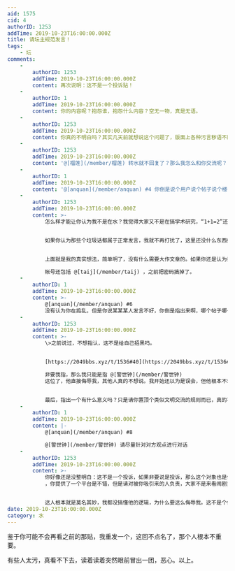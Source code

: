```yaml
---
aid: 1575
cid: 4
authorID: 1253
addTime: 2019-10-23T16:00:00.000Z
title: 请坛主规范发言！
tags:
    - 坛
comments:
    -
        authorID: 1253
        addTime: 2019-10-23T16:00:00.000Z
        content: 再次说明：这不是一个投诉贴！
    -
        authorID: 1
        addTime: 2019-10-23T16:00:00.000Z
        content: 你的内容呢？抱怨谁，抱怨什么内容？空无一物，真是无语。
    -
        authorID: 1253
        addTime: 2019-10-23T16:00:00.000Z
        content: 你真的不明白吗？其实几天前就想说这个问题了，版面上各种污言秽语不断堆积，要我指出来？
    -
        authorID: 1253
        addTime: 2019-10-23T16:00:00.000Z
        content: '@[榴莲](/member/榴莲) 转水就不回复了？那么我怎么和你交流呢？'
    -
        authorID: 1
        addTime: 2019-10-23T16:00:00.000Z
        content: '@[anquan](/member/anquan) #4 你倒是说个用户说个帖子说个楼号啊，你就说有问题我怎么知道哪里有问题，真是……'
    -
        authorID: 1253
        addTime: 2019-10-23T16:00:00.000Z
        content: >-
            怎么样才能让你认为我不是在水？我觉得大家又不是在搞学术研究，“1+1=2”还要进行引经据典、分析论证，现在的版面怎么样你还看不见吗，非要我指出来？之前说过，不想指认，这不是给自己招黑吗。不管有没有这种事发生，你作为管理者也该有个预案和措施吧，请广而告之。


            如果你认为那些个垃圾话都属于正常发言，我就不再打扰了，这里还没什么东西好到让人甘愿忍受如此多的精神污染。如果你还承认这几天版面确实比之前脏多了，请出台一个规范，其实主要是警告意味，让某些人发言时收敛点，表达观点即可，侮辱人的话尽量不要出口。


            上面就是我的真实想法，简单明了，没有什么需要大作文章的。如果你还是认为我在捣乱，请看下我的历史发言，我就一潜水爱好者而已。  

            帐号还包括 @[taij](/member/taij) ，之前把密码搞掉了。
    -
        authorID: 1
        addTime: 2019-10-23T16:00:00.000Z
        content: >-
            @[anquan](/member/anquan) #6
            没有认为你在捣乱，但是你说某某某人发言不好，你倒是指出来啊，哪个帖子哪一楼，我这个要求很难么？你吧唧了那么多话，直接告诉我哪一帖哪一楼那么难？
    -
        authorID: 1253
        addTime: 2019-10-23T16:00:00.000Z
        content: >-
            \>之前说过，不想指认，这不是给自己招黑吗。


            [https://2049bbs.xyz/t/1536#40](https://2049bbs.xyz/t/1536#40)  

            非要我指，那么我只能是指 @[警世钟](/member/警世钟)
            这位了，他直接侮辱我，其他人真的不想说。我开始还以为是误会，但他根本不理会我的询问，反而和别人怼得有声有色，只是因为我克制没怼他，可以想象要是我反怼回去绝对会收到他的反馈。


            最后，指出一个有什么意义吗？只是请你置顶个类似文明交流的规则而已，真的不想看到这些污言秽语。
    -
        authorID: 1
        addTime: 2019-10-23T16:00:00.000Z
        content: |-
            @[anquan](/member/anquan) #8

            @[警世钟](/member/警世钟) 请尽量针对对方观点进行对话
    -
        authorID: 1253
        addTime: 2019-10-23T16:00:00.000Z
        content: >-
            你好像还是没整明白：这不是一个投诉，如果非要说是投诉，那么这个对象也是你 @[榴莲](/member/榴莲)
            ，你提供了一个平台是不错，但是请对被你吸引来的人负责，大家不是来看闹剧找骂的。


            这人根本就是莫名其妙，我都没搞懂他的逻辑，为什么要这么侮辱我。这不是个例，不但是我的遭遇。请针对这种情况做出警告和限制。
date: 2019-10-23T16:00:00.000Z
category: 水
---
```


鉴于你可能不会再看之前的那贴，我重发一个，这回不点名了，那个人根本不重要。

有些人太污，真看不下去，读着读着突然眼前冒出一团，恶心。以上。
